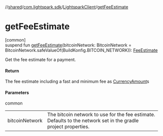 //[shared](../../../index.md)/[com.lightspark.sdk](../index.md)/[LightsparkClient](index.md)/[getFeeEstimate](get-fee-estimate.md)

# getFeeEstimate

[common]\
suspend fun [getFeeEstimate](get-fee-estimate.md)(bitcoinNetwork: BitcoinNetwork = BitcoinNetwork.safeValueOf(BuildKonfig.BITCOIN_NETWORK)): [FeeEstimate](../../com.lightspark.sdk.model/-fee-estimate/index.md)

Get the fee estimate for a payment.

#### Return

The fee estimate including a fast and minimum fee as [CurrencyAmount](../../com.lightspark.sdk.model/-currency-amount/index.md)s

#### Parameters

common

| | |
|---|---|
| bitcoinNetwork | The bitcoin network to use for the fee estimate. Defaults to the network set in the gradle     project properties. |
